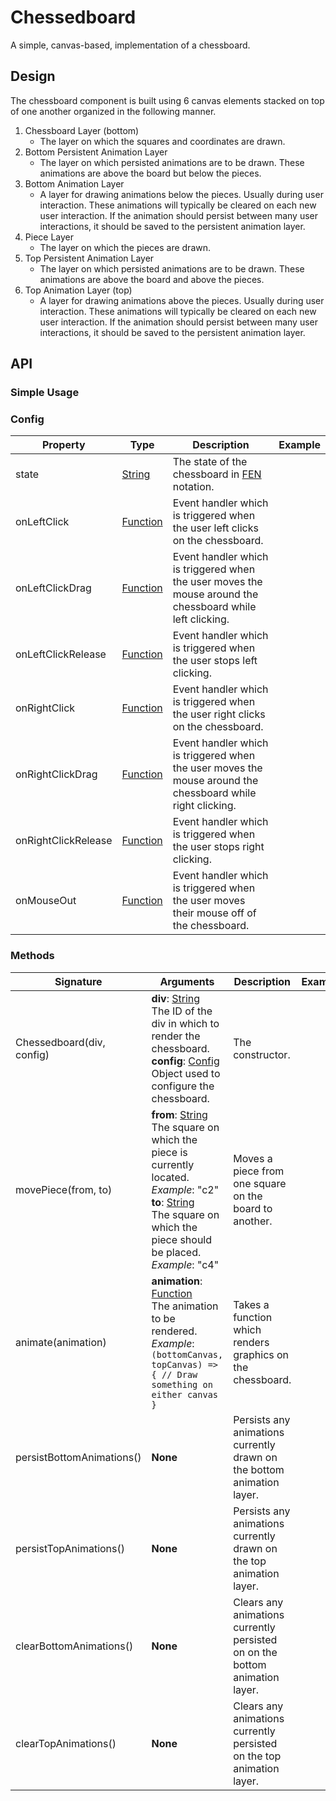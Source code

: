 # Chessedboard
A simple, canvas-based, implementation of a chessboard.

## Design
The chessboard component is built using 6 canvas elements stacked on top of one another organized in the following manner.

1. Chessboard Layer (bottom)
    * The layer on which the squares and coordinates are drawn.
2. Bottom Persistent Animation Layer
    * The layer on which persisted animations are to be drawn. These animations are above the board but below the pieces.
3. Bottom Animation Layer
    * A layer for drawing animations below the pieces. Usually during user interaction. These animations will typically be cleared on each new user interaction. If the animation should persist between many user interactions, it should be saved to the persistent animation layer.
4. Piece Layer
    * The layer on which the pieces are drawn.
5. Top Persistent Animation Layer
    * The layer on which persisted animations are to be drawn. These animations are above the board and above the pieces.
6. Top Animation Layer (top)
    * A layer for drawing animations above the pieces. Usually during user interaction. These animations will typically be cleared on each new user interaction. If the animation should persist between many user interactions, it should be saved to the persistent animation layer.

## API

### Simple Usage

### Config
| **Property** | **Type**  | **Description** | **Example**|
|--|--|--|--|
| state | [String](https://developer.mozilla.org/en-US/docs/Web/JavaScript/Reference/Global_Objects/String) | The state of the chessboard in [FEN](https://en.wikipedia.org/wiki/Forsyth%E2%80%93Edwards_Notation) notation. ||
| onLeftClick | [Function](https://developer.mozilla.org/en-US/docs/Web/JavaScript/Reference/Functions) |Event handler which is triggered when the user left clicks on the chessboard.||
| onLeftClickDrag | [Function](https://developer.mozilla.org/en-US/docs/Web/JavaScript/Reference/Functions)|Event handler which is triggered when the user moves the mouse around the chessboard while left clicking.||
| onLeftClickRelease |[Function](https://developer.mozilla.org/en-US/docs/Web/JavaScript/Reference/Functions)|Event handler which is triggered when the user stops left clicking.||
| onRightClick |[Function](https://developer.mozilla.org/en-US/docs/Web/JavaScript/Reference/Functions)|Event handler which is triggered when the user right clicks on the chessboard.||
| onRightClickDrag |[Function](https://developer.mozilla.org/en-US/docs/Web/JavaScript/Reference/Functions)|Event handler which is triggered when the user moves the mouse around the chessboard while right clicking.||
| onRightClickRelease |[Function](https://developer.mozilla.org/en-US/docs/Web/JavaScript/Reference/Functions)|Event handler which is triggered when the user stops right clicking.||
| onMouseOut |[Function](https://developer.mozilla.org/en-US/docs/Web/JavaScript/Reference/Functions)|Event handler which is triggered when the user moves their mouse off of the chessboard.||

### Methods

| **Signature** | **Arguments** | **Description** | **Example** |
|--|--|--|--|
| Chessedboard(div, config) | **div**: [String](https://developer.mozilla.org/en-US/docs/Web/JavaScript/Reference/Global_Objects/String)<br>The ID of the div in which to render the chessboard.<br>**config**: [Config](#Config)<br>Object used to configure the chessboard.| The constructor. |
| movePiece(from, to)| **from**: [String](https://developer.mozilla.org/en-US/docs/Web/JavaScript/Reference/Global_Objects/String)<br>The square on which the piece is currently located. _Example_: "c2"<br>**to**: [String](https://developer.mozilla.org/en-US/docs/Web/JavaScript/Reference/Global_Objects/String)<br>The square on which the piece should be placed. _Example_: "c4"| Moves a piece from one square on the board to another.||
| animate(animation) | **animation**: [Function](https://developer.mozilla.org/en-US/docs/Web/JavaScript/Reference/Functions)<br>The animation to be rendered. _Example_:<br> `(bottomCanvas, topCanvas) => { // Draw something on either canvas }`| Takes a function which renders graphics on the chessboard. |
|persistBottomAnimations()| **None** | Persists any animations currently drawn on the bottom animation layer. ||
|persistTopAnimations()| **None** | Persists any animations currently drawn on the top animation layer.||
|clearBottomAnimations()| **None** | Clears any animations currently persisted on on the bottom animation layer.||
|clearTopAnimations()| **None** | Clears any animations currently persisted on the top animation layer.||
